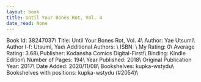 ```yaml
---
layout: book
title: Until Your Bones Rot, Vol. 4
date_read: None
---
```


Book Id: 38247037\ 
Title: Until Your Bones Rot, Vol. 4\ 
Author: Yae Utsumi\ 
Author l-f: Utsumi, Yae\ 
Additional Authors: \ 
ISBN: \ 
My Rating: 0\ 
Average Rating: 3.68\ 
Publisher: Kodansha Comics Digital-First!\ 
Binding: Kindle Edition\ 
Number of Pages: 194\ 
Year Published: 2018\ 
Original Publication Year: 2017\ 
Date Added: 2020/11/08\ 
Bookshelves: kupka-wstydu\ 
Bookshelves with positions: kupka-wstydu (#2054)\ 


